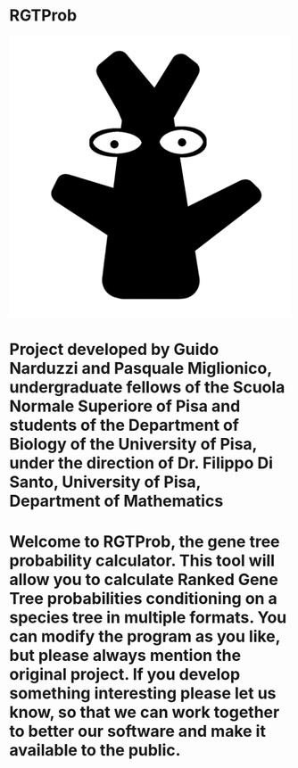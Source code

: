 # RGTProb
![Alt text](https://github.com/PasqM/RGTProb/blob/master/RGTProb.png "RGTProb logo")
# Project developed by Guido Narduzzi and Pasquale Miglionico, undergraduate fellows of the Scuola Normale Superiore of Pisa and students of the Department of Biology of the University of Pisa, under the direction of Dr. Filippo Di Santo, University of Pisa, Department of Mathematics
# Welcome to RGTProb, the gene tree probability calculator. This tool will allow you to calculate Ranked Gene Tree probabilities conditioning on a species tree in multiple formats. You can modify the program as you like, but please always mention the original project. If you develop something interesting please let us know, so that we can work together to better our software and make it available to the public.
